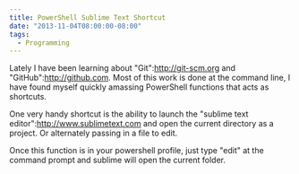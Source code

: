 ```yaml
---
title: PowerShell Sublime Text Shortcut
date: "2013-11-04T08:00:00-08:00"
tags: 
  - Programming
---
```


Lately I have been learning about "Git":http://git-scm.org and "GitHub":http://github.com. Most of this work is done at the command line, I have found myself quickly amassing PowerShell functions that acts as shortcuts.

One very handy shortcut is the ability to launch the "sublime text editor":http://www.sublimetext.com and open the current directory as a project. Or alternately passing in a file to edit.

<script src="https://gist.github.com/csim/10286154.js"></script>

Once this function is in your powershell profile, just type "edit" at the command prompt and sublime will open the current folder.
